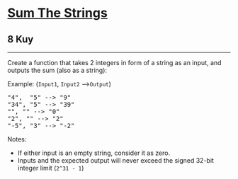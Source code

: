 <h1><a href="https://www.codewars.com/kata/5966e33c4e686b508700002d">Sum The Strings</a></h1>
<h2>8 Kuy</h2>
<hr>

<p>Create a function that takes 2 integers in form of a string as an input, and outputs the sum (also as a string):</p>
<p>Example: (<code>Input1</code>, <code>Input2</code> --><code>Output</code>)</p>
<pre>
"4",  "5" --> "9"
"34", "5" --> "39"
"", "" --> "0"
"2", "" --> "2"
"-5", "3" --> "-2"
</pre>
<p>Notes:</p>
<ul>
<li>If either input is an empty string, consider it as zero.</li>
<li>Inputs and the expected output will never exceed the signed 32-bit integer limit (<code>2^31 - 1</code>)</li>
</ul>

